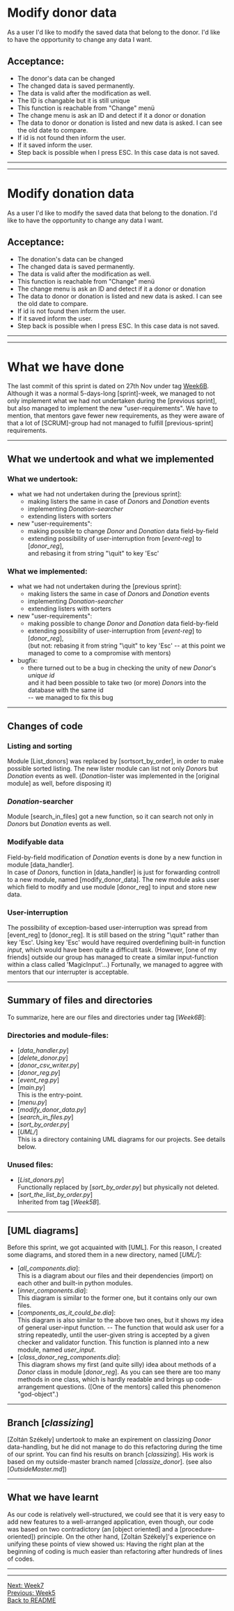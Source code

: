 # Modify donor data

As a user I'd like to modify the saved data that belong to the donor.
I'd like to have the opportunity to change any data I want.

## Acceptance:

* The donor's data can be changed
* The changed data is saved permanently.
* The data is valid after the modification as well.
* The ID is changable but it is still unique
* This function is reachable from "Change" menü
* The change menu is ask an ID and detect if it a donor or donation
* The data to donor or donation is listed and new data is asked. I can see the old date to compare.
* If id is not found then inform the user.
* If it saved inform the user.
* Step back is possible when I press ESC. In this case data is not saved.

----------------------------------------------
----------------------------------------------

# Modify donation data

As a user I'd like to modify the saved data that belong to the donation.
I'd like to have the opportunity to change any data I want.

## Acceptance:

* The donation's data can be changed
* The changed data is saved permanently.
* The data is valid after the modification as well.
* This function is reachable from "Change" menü
* The change menu is ask an ID and detect if it a donor or donation
* The data to donor or donation is listed and new data is asked. I can see the old date to compare.
* If id is not found then inform the user.
* If it saved inform the user.
* Step back is possible when I press ESC. In this case data is not saved.

------------------------------------------------
------------------------------------------------

# What we have done

The last commit of this sprint is dated on 27th Nov under tag [Week6B](https://github.com/KoicsD/CharliesAngels/tree/Week6B).
Although it was a normal 5-days-long [sprint]-week, we managed to not only implement what we had not undertaken during the [previous sprint], but also managed to implement the new "user-requirements".
We have to mention, that mentors gave fewer new requirements, as they were aware of that a lot of [SCRUM]-group had not managed to fulfill [previous-sprint] requirements.

--------------------------

## What we undertook and what we implemented

### What we undertook:
* what we had not undertaken during the [previous sprint]:
  * making listers the same in case of *Donor*s and *Donation* events
  * implementing *Donation-searcher*
  * extending listers with sorters
* new "user-requirements":
  * making possible to change *Donor* and *Donation* data field-by-field
  * extending possibility of user-interruption from [*event-reg*] to [*donor_reg*],  
    and rebasing it from string "\quit" to key 'Esc'

### What we implemented:
* what we had not undertaken during the [previous sprint]:
  * making listers the same in case of *Donor*s and *Donation* events
  * implementing *Donation-searcher*
  * extending listers with sorters
* new "user-requirements":
  * making possible to change *Donor* and *Donation* data field-by-field
  * extending possibility of user-interruption from [*event-reg*] to [*donor_reg*],  
    (but not: rebasing it from string "\quit" to key 'Esc'
    -- at this point we managed to come to a compromise with mentors)
* bugfix:
  * there turned out to be a bug in checking the unity of new *Donor*'s *unique id*  
    and it had been possible to take two (or more) *Donor*s into the database with the same id  
    -- we managed to fix this bug

--------------------------

## Changes of code

### Listing and sorting
Module [List_donors] was replaced by [sortsort_by_order], in order to make possible sorted listing.
The new lister module can list not only *Donor*s but *Donation* events as well.
(*Donation*-lister was implemented in the [original module] as well, before disposing it)

### *Donation*-searcher
Module [search_in_files] got a new function, so it can search not only in *Donor*s but *Donation* events as well.

### Modifyable data
Field-by-field modification of *Donation* events is done by a new function in module [data_handler].  
In case of *Donor*s, function in [data_handler] is just for forwarding controll to a new module, named [modify_donor_data].
The new module asks user which field to modify and use module [donor_reg] to input and store new data.

### User-interruption
The possibility of exception-based user-interruption was spread from [event_reg] to [donor_reg].
It is still based on the string "\quit" rather than key 'Esc'.
Using key 'Esc' would have required overdefining built-in function *input*, which would have been quite a difficult task.
(However, [one of my friends] outside our group has managed to create a similar input-function within a class called 'MagicInput'...)
Fortunally, we managed to aggree with mentors that our interrupter is acceptable.

--------------------------

## Summary of files and directories

To summarize, here are our files and directories under tag [*Week6B*]:

### Directories and module-files:
* [*data_handler.py*]  
* [*delete_donor.py*]  
* [*donor_csv_writer.py*]  
* [*donor_reg.py*]  
* [*event_reg.py*]  
* [*main.py*]  
  This is the entry-point.  
* [*menu.py*]  
* [*modify_donor_data.py*]  
* [*search_in_files.py*] 
* [*sort_by_order.py*]  
* [*UML/*]  
  This is a directory containing UML diagrams for our projects. See details below.

### Unused files:
* [*List_donors.py*]  
  Functionally replaced by [*sort_by_order.py*] but physically not deleted.  
* [*sort_the_list_by_order.py*]  
  Inherited from tag [*Week5B*].

--------------------------

## [UML diagrams]
Before this sprint, we got acquainted with [UML]. For this reason, I created some diagrams, and stored them in a new directory, named [*UML/*]:
* [*all_components.dia*]:  
  This is a diagram about our files and their dependencies (import) on each other and built-in python modules.  
* [*inner_components.dia*]:  
  This diagram is similar to the former one, but it contains only our own files.  
* [*components_as_it_could_be.dia*]:  
  This diagram is also similar to the above two ones, but it shows my idea of general user-input function.
  -- The function that would ask user for a string repeatedly, until the user-given string is accepted by a given checker and validator function.
  This function is planned into a new module, named *user_input*.  
* [*class_donor_reg_components.dia*]:  
  This diagram shows my first (and quite silly) idea about methods of a *Donor* class in module [*donor_reg*].
  As you can see there are too many methods in one class, which is hardly readable and brings up code-arrangement questions.
  ([One of the mentors] called this phenomenon "god-object".)

--------------------------

## Branch [*classizing*]

[Zoltán Székely] undertook to make an expirement on classizing *Donor* data-handling, but he did not manage to do this refactoring during the time of our sprint.
You can find his results on branch [*classizing*].
His work is based on my outside-master branch named [*classize_donor*]. (see also [*OutsideMaster.md*])

--------------------------

## What we have learnt

As our code is relatively well-structured, we could see that it is very easy to add new features to a well-arranged application, even though, our code was based on two contradictory (an [object oriented] and a [procedure-oriented]) principle.
On the other hand, [Zoltán Székely]'s experience on unifying these points of view showed us: Having the right plan at the beginning of coding is much easier than refactoring after hundreds of lines of codes.

------------------------------------------------
------------------------------------------------

[Next: Week7](OrdersWeek7.md)  
[Previous: Week5](OrdersWeek5.md)  
[Back to README](../README.md)
